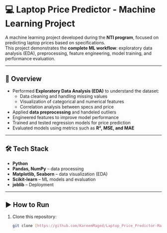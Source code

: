 # 💻 Laptop Price Predictor - Machine Learning Project

A machine learning project developed during the **NTI program**, focused on predicting laptop prices based on specifications.  
This project demonstrates the **complete ML workflow**: exploratory data analysis (EDA), preprocessing, feature engineering, model training, and performance evaluation.

---

## 📌 Overview
- Performed **Exploratory Data Analysis (EDA)** to understand the dataset:
  - Data cleaning and handling missing values  
  - Visualization of categorical and numerical features  
  - Correlation analysis between specs and price  
- Applied **data preprocessing** and handeled outliers  
- Engineered features to improve model performance  
- Trained and tested regression models for price prediction  
- Evaluated models using metrics such as **R², MSE, and MAE**  

---

## 🛠️ Tech Stack
- **Python**  
- **Pandas, NumPy** – data processing  
- **Matplotlib, Seaborn** – data visualization (EDA)  
- **Scikit-learn** – ML models and evaluation
- **joblib** – Deployment
---

## ▶️ How to Run
1. Clone this repository:
   ```bash
   git clone [https://github.com/KareemMaged/Laptop_Price_Predictor-Machine-Learning-Project.git](https://github.com/Kareem-Maged/Laptop_Price_Predictor-Machine-Learning-Project)
